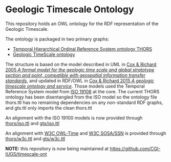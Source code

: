 # Geologic Timescale Ontology
This repository holds an OWL ontology for the RDF representation of the Geologic Timescale. 

The ontology is packaged in two primary graphs: 

* [Temporal Hierarchical Ordinal Reference System ontology THORS](./rdf/thors.ttl)
* [Geologic TimeScale ontology](./rdf/gts.ttl)

The structure is based on the model described in UML in [Cox & Richard 2005 _A formal model for the geologic time scale and global stratotype section and point, compatible with geospatial information transfer standards_](https://doi.org/10.1130/GES00022.1), and updated in RDF/OWL in [Cox & Richard 2015 _A geologic timescale ontology and service_](http://link.springer.com/article/10.1007/s12145-014-0170-6). Those models used the Temporal Reference System model from [ISO 19108](https://www.iso.org/standard/26013.html) at the core. The current THORS ontology has been disentangled from the ISO model so the ontology file thors.ttl has no remaining dependencies on any non-standard RDF graphs, and gts.ttl only imports the clean thors.ttl 

An alignment with the ISO 19100 models is now provided through 
[thors/iso.ttl](./rdf/thors/iso.ttl) and [gts/iso.ttl](./rdf/gts/iso.ttl)

An alignment with [W3C OWL-Time](https://www.w3.org/TR/owl-time/) and [W3C SOSA/SSN](https://www.w3.org/TR/vocab-ssn/) is provided through 
[thors/w3c.ttl](./rdf/thors/w3c.ttl) and [gts/w3c.ttl](./rdf/gts/w3c.ttl)

**NOTE:** this repository is now being maintained at https://github.com/CGI-IUGS/timescale-ont 
